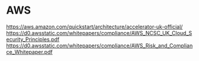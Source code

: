 # AWS

https://aws.amazon.com/quickstart/architecture/accelerator-uk-official/
https://d0.awsstatic.com/whitepapers/compliance/AWS_NCSC_UK_Cloud_Security_Principles.pdf
https://d0.awsstatic.com/whitepapers/compliance/AWS_Risk_and_Compliance_Whitepaper.pdf
